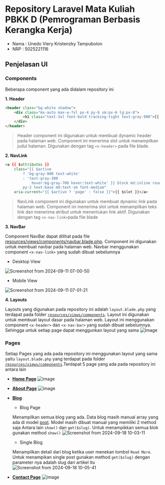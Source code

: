 # Repository Laravel Mata Kuliah PBKK D (Pemrograman Berbasis Kerangka Kerja)

- Nama : Unedo Viery Kristenzky Tampubolon
- NRP : 5025221116

## Penjelasan UI
### Components
Beberapa component yang ada didalam repository ini

**1. Header**

```html
<header class="bg-white shadow">
    <div class="mx-auto max-w-7xl px-4 py-6 sm:px-6 lg:px-8">
        <h1 class="text-3xl font-bold tracking-tight text-gray-900">{{ $slot }}</h1>
    </div>
</header>
```
> Header component ini digunakan untuk membuat dynamic header pada halaman web. Component ini menerima slot untuk menampilkan judul halaman.
Digunakan dengan tag `<x-header>` pada file blade.

**2. NavLink**

```html
<a {{ $attributes }}
    class="{{ $active
        ? 'bg-gray-900 text-white'
        : 'text-gray-300
            hover:bg-gray-700 hover:text-white' }} block md:inline rounded-md px-3
        py-2 text-base md:text-sm font-medium"
    aria-current="{{ $active ? 'page' : false }}">{{ $slot }}</a>
```
> NavLink component ini digunakan untuk membuat dynamic link pada halaman web. Component ini menerima slot untuk menampilkan teks link dan menerima atribut untuk menentukan link aktif. Digunakan dengan tag `<x-nav-link>`pada file blade

**3. NavBar**

Component NavBar dapat dilihat pada file [resources/views/components/navbar.blade.php](resources/views/components/navbar.blade.php). Component ini digunakan untuk membuat navbar pada halaman web. Navbar menggunakan component `<x-nav-link>` yang sudah dibuat sebelumnya

- Desktop View

![Screenshot from 2024-09-11 07-00-50](https://github.com/user-attachments/assets/eda9e9db-544f-4a4a-9d5a-2dc8719ad956)
- Mobile View

![Screenshot from 2024-09-11 07-01-21](https://github.com/user-attachments/assets/97d16dde-1040-400b-ba58-abce8f1b4108)

**4. Layouts**

Layouts yang digunakan pada repository ini adalah `layout.blade.php` yang terdapat pada folder [`resources/views/components`](resources/views/components). Layout ini digunakan untuk membuat layout dasar pada halaman web. Layout ini menggunakan component `<x-header>` dan `<x-nav-bar>` yang sudah dibuat sebelumnya. Sehingga untuk setiap page dapat menggunkan layout yang sama
![image](https://github.com/user-attachments/assets/b2f6fa0b-2db7-4829-8965-8c4def69f0f7)

### Pages
Setiap Pages yang ada pada repository ini menggunakan layout yang sama yaitu `layout.blade.php` yang terdapat pada folder [`resources/views/components`](resources/views/components).Terdapat 5 page yang ada pada repository ini antara lain
- [**Home Page**](resources/views/pages/home.blade.php)
![image](https://github.com/user-attachments/assets/5f3fe5cf-66ea-4efb-b482-8453b794cb58)
- [**About Page**](resources/views/pages/about.blade.php)
![image](https://github.com/user-attachments/assets/959a94d6-e51e-42f7-ae0c-2aa9a8bbf025)
- [**Blog**](resources/views/pages/blog.blade.php)
  - Blog Page

  Menampilkan semua blog yang ada. Data blog masih manual array yang ada di
  model [post](app/Models/Post.php). Model masih dibuat manual yang memiliki 2
  method saja Antara lain `show()` dan `get($slug)`. Untuk menampikkan semua blok
  gunakan method `show()`
  ![Screenshot from 2024-09-18 10-03-11](https://github.com/user-attachments/assets/664eafd4-7e0a-4948-a400-e1162b14f414)
  - Single Blog

  Menampilkan detail dari blog ketika user menekan tombol `Read More`. Untuk
  menampikan single post gunakan method `get($slug)` dengan parameter nya adalah
  slug dari artikel itu
![Screenshot from 2024-09-18 10-05-41](https://github.com/user-attachments/assets/f694f659-f2bf-45d6-9441-4c8c678abcde)

- [**Contact Page**](resources/views/pages/contact.blade.php)
![image](https://github.com/user-attachments/assets/f33e68f4-ff5a-44f1-b801-3f5cd35c6372)







